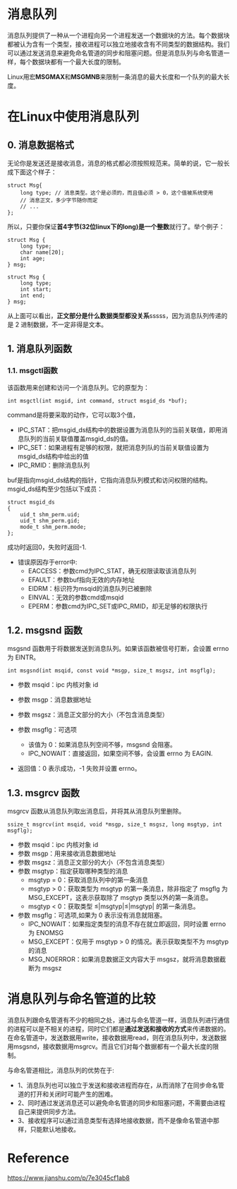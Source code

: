 # 消息队列
消息队列提供了一种从一个进程向另一个进程发送一个数据块的方法。每个数据块都被认为含有一个类型，接收进程可以独立地接收含有不同类型的数据结构。我们可以通过发送消息来避免命名管道的同步和阻塞问题。但是消息队列与命名管道一样，每个数据块都有一个最大长度的限制。
 
Linux用宏**MSGMAX**和**MSGMNB**来限制一条消息的最大长度和一个队列的最大长度。

# 在Linux中使用消息队列

## 0. 消息数据格式

无论你是发送还是接收消息，消息的格式都必须按照规范来。简单的说，它一般长成下面这个样子：
```
struct Msg{
    long type; // 消息类型。这个是必须的，而且值必须 > 0，这个值被系统使用
    // 消息正文，多少字节随你而定
    // ...
};
```
所以，只要你保证**首4字节(32位linux下的long)是一个整数**就行了。举个例子：
```
struct Msg {
    long type;
    char name[20];
    int age;
} msg;

struct Msg {
    long type;
    int start;
    int end;
} msg;
```
从上面可以看出，**正文部分是什么数据类型都没关系**sssss，因为消息队列传递的是 2 进制数据，不一定非得是文本。

## 1. 消息队列函数
### 1.1. msgctl函数
该函数用来创建和访问一个消息队列。它的原型为：
```
int msgctl(int msgid, int command, struct msgid_ds *buf);
```
command是将要采取的动作，它可以取3个值，
* IPC_STAT：把msgid_ds结构中的数据设置为消息队列的当前关联值，即用消息队列的当前关联值覆盖msgid_ds的值。
* IPC_SET：如果进程有足够的权限，就把消息列队的当前关联值设置为msgid_ds结构中给出的值
* IPC_RMID：删除消息队列
 
buf是指向msgid_ds结构的指针，它指向消息队列模式和访问权限的结构。msgid_ds结构至少包括以下成员：
```
struct msgid_ds
{
    uid_t shm_perm.uid;
    uid_t shm_perm.gid;
    mode_t shm_perm.mode;
};
```
成功时返回0，失败时返回-1.
* 错误原因存于error中:
    - EACCESS：参数cmd为IPC_STAT，确无权限读取该消息队列
    - EFAULT：参数buf指向无效的内存地址
    - EIDRM：标识符为msqid的消息队列已被删除
    - EINVAL：无效的参数cmd或msqid
    - EPERM：参数cmd为IPC_SET或IPC_RMID，却无足够的权限执行

## 1.2. msgsnd 函数

msgsnd 函数用于将数据发送到消息队列。如果该函数被信号打断，会设置 errno 为 EINTR。
```
int msgsnd(int msqid, const void *msgp, size_t msgsz, int msgflg);
```
* 参数 msqid：ipc 内核对象 id
* 参数 msgp：消息数据地址
* 参数 msgsz：消息正文部分的大小（不包含消息类型）
* 参数 msgflg：可选项
    - 该值为 0：如果消息队列空间不够，msgsnd 会阻塞。
    - IPC_NOWAIT：直接返回，如果空间不够，会设置 errno 为 EAGIN.

* 返回值：0 表示成功，-1 失败并设置 errno。

## 1.3. msgrcv 函数

msgrcv 函数从消息队列取出消息后，并将其从消息队列里删除。
```
ssize_t msgrcv(int msqid, void *msgp, size_t msgsz, long msgtyp, int msgflg);
```
* 参数 msqid：ipc 内核对象 id
* 参数 msgp：用来接收消息数据地址
* 参数 msgsz：消息正文部分的大小（不包含消息类型）
* 参数 msgtyp：指定获取哪种类型的消息
    - msgtyp = 0：获取消息队列中的第一条消息
    - msgtyp > 0：获取类型为 msgtyp 的第一条消息，除非指定了 msgflg 为MSG_EXCEPT，这表示获取除了 msgtyp 类型以外的第一条消息。
    - msgtyp < 0：获取类型 ≤|msgtyp|≤|msgtyp| 的第一条消息。
* 参数 msgflg：可选项,如果为 0 表示没有消息就阻塞。
    - IPC_NOWAIT：如果指定类型的消息不存在就立即返回，同时设置 errno 为 ENOMSG
    - MSG_EXCEPT：仅用于 msgtyp > 0 的情况。表示获取类型不为 msgtyp 的消息
    - MSG_NOERROR：如果消息数据正文内容大于 msgsz，就将消息数据截断为 msgsz  

# 消息队列与命名管道的比较
 
消息队列跟命名管道有不少的相同之处，通过与命名管道一样，消息队列进行通信的进程可以是不相关的进程，同时它们都是**通过发送和接收的方式**来传递数据的。在命名管道中，发送数据用write，接收数据用read，则在消息队列中，发送数据用msgsnd，接收数据用msgrcv。而且它们对每个数据都有一个最大长度的限制。
 
与命名管道相比，消息队列的优势在于:
* 1、消息队列也可以独立于发送和接收进程而存在，从而消除了在同步命名管道的打开和关闭时可能产生的困难。
* 2、同时通过发送消息还可以避免命名管道的同步和阻塞问题，不需要由进程自己来提供同步方法。
* 3、接收程序可以通过消息类型有选择地接收数据，而不是像命名管道中那样，只能默认地接收。

# Reference
https://www.jianshu.com/p/7e3045cf1ab8